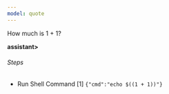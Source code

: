 ```yaml
---
model: quote
---
```


How much is 1 + 1?

**assistant>**

###### Steps

- Run Shell Command [1] `{"cmd":"echo $((1 + 1))"}`

